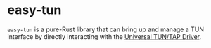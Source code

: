 # easy-tun

`easy-tun` is a pure-Rust library that can bring up and manage a TUN interface by directly interacting with the [Universal TUN/TAP Driver](https://docs.kernel.org/networking/tuntap.html).
